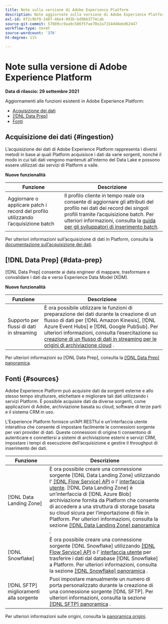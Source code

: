 ```yaml
---
title: Note sulla versione di Adobe Experience Platform
description: Note aggiornate sulla versione di Adobe Experience Platform.
exl-id: 8f2c9bf8-1487-46e4-993b-bd9b63774cab
source-git-commit: 57089cc9aa9c586f5fae70e2a7154d48ebd62447
workflow-type: tm+mt
source-wordcount: '376'
ht-degree: 11%

---
```


# Note sulla versione di Adobe Experience Platform

**Data di rilascio: 29 settembre 2021**

Aggiornamenti alle funzioni esistenti in Adobe Experience Platform:

- [Acquisizione dei dati](#ingestion)
- [[!DNL Data Prep]](#data-prep)
- [Fonti](#sources)

## Acquisizione dei dati {#ingestion}

L’acquisizione dei dati di Adobe Experience Platform rappresenta i diversi metodi in base ai quali Platform acquisisce i dati da varie sorgenti, nonché il modo in cui tali dati vengono mantenuti all’interno del Data Lake e possono essere utilizzati dai servizi di Platform a valle.

**Nuove funzionalità**

| Funzione | Descrizione |
|------- | -----------|
| Aggiornare o applicare patch i record del profilo utilizzando l’acquisizione batch | Il profilo cliente in tempo reale ora consente di aggiornare gli attributi del profilo nei dati dei record dei singoli profili tramite l’acquisizione batch. Per ulteriori informazioni, consulta la [guida per gli sviluppatori di inserimento batch](../../ingestion/batch-ingestion/api-overview.md). |

Per ulteriori informazioni sull’acquisizione di dati in Platform, consulta la [documentazione sull’acquisizione dei dati](../../ingestion/home.md).

## [!DNL Data Prep] {#data-prep}

[!DNL Data Prep] consente ai data engineer di mappare, trasformare e convalidare i dati da e verso Experience Data Model (XDM).

**Nuove funzionalità**

| Funzione | Descrizione |
| --- | --- |
| Supporto per flussi di dati in streaming | È ora possibile utilizzare le funzioni di preparazione dei dati durante la creazione di un flusso di dati per [!DNL Amazon Kinesis], [!DNL Azure Event Hubs] e [!DNL Google PubSub]. Per ulteriori informazioni, consulta l’esercitazione su [creazione di un flusso di dati in streaming per le origini di archiviazione cloud](../../sources/tutorials/ui/dataflow/streaming/cloud-storage-streaming.md) . |

Per ulteriori informazioni su [!DNL Data Prep], consulta la [[!DNL Data Prep] panoramica](../../data-prep/home.md).

## Fonti {#sources}

Adobe Experience Platform può acquisire dati da sorgenti esterne e allo stesso tempo strutturare, etichettare e migliorare tali dati utilizzando i servizi Platform. È possibile acquisire dati da diverse sorgenti, come applicazioni di Adobe, archiviazione basata su cloud, software di terze parti e il sistema CRM in uso.

L’Experience Platform fornisce un’API RESTful e un’interfaccia utente interattiva che consente di impostare facilmente le connessioni sorgente per vari provider di dati. Queste connessioni di origine ti consentono di autenticare e connettersi a sistemi di archiviazione esterni e servizi CRM, impostare i tempi di esecuzione dell’acquisizione e gestire il throughput di inserimento dei dati.

| Funzione | Descrizione |
| --- | --- |
| [!DNL Data Landing Zone] | È ora possibile creare una connessione sorgente [!DNL Data Landing Zone] utilizzando l’ [[!DNL Flow Service] API](../../sources/tutorials/api/create/cloud-storage/data-landing-zone.md) o l’ [interfaccia utente](../../sources/tutorials/ui/create/cloud-storage/data-landing-zone.md). [!DNL Data Landing Zone] è un’interfaccia di  [!DNL Azure Blob] archiviazione fornita da Platform che consente di accedere a una struttura di storage basata su cloud sicura per l’importazione di file in Platform. Per ulteriori informazioni, consulta la sezione [[!DNL Data Landing Zone] panoramica](../../sources/connectors/cloud-storage/data-landing-zone.md) . |
| [!DNL Snowflake] | È ora possibile creare una connessione sorgente [!DNL Snowflake] utilizzando [[!DNL Flow Service] API](../../sources/tutorials/api/create/databases/snowflake.md) o l’ [interfaccia utente](../../sources/tutorials/ui/create/databases/snowflake.md) per trasferire i dati dal database [!DNL Snowflake] a Platform. Per ulteriori informazioni, consulta la sezione [[!DNL Snowflake] panoramica](../../sources/connectors/databases/snowflake.md) . |
| [!DNL SFTP] miglioramenti alla sorgente | Puoi impostare manualmente un numero di porta personalizzato durante la creazione di una connessione sorgente [!DNL SFTP]. Per ulteriori informazioni, consulta la sezione [[!DNL SFTP] panoramica](../../sources/connectors/cloud-storage/sftp.md) . |

Per ulteriori informazioni sulle origini, consulta la [panoramica origini](../../sources/home.md).
